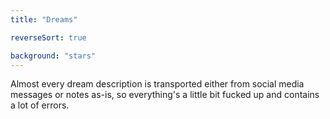 ```yaml
---
title: "Dreams"

reverseSort: true

background: "stars"
---
```


Almost every dream description is transported either from social media
messages or notes as-is, so everything's a little bit fucked up and
contains a lot of errors.
